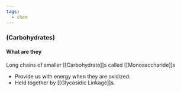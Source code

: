 ```yaml
---
tags:
  - chem
---
```


### (Carbohydrates)
#### What are they
Long chains of smaller [[Carbohydrate]]s called [[Monosaccharide]]s
- Provide us with energy when they are oxidized.
- Held together by [[Glycosidic Linkage]]s. 